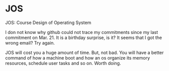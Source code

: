 # JOS
JOS: Course Design of Operating System

I don not know why github could not trace my commitments since my last commitment on Mar. 21.
It is a birthday surprise, is it?
It seems that I got the wrong email? Try again.

JOS will cost you a huge amount of time. But, not bad. You will have a better command of how a machine boot and how an os organize its memory resources, schedule user tasks and so on. Worth doing.